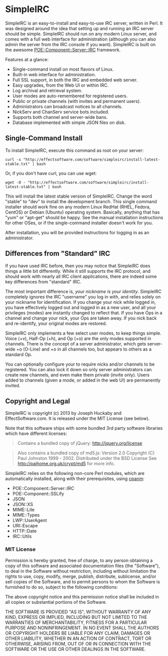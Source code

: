 SimpleIRC
=========

SimpleIRC is an easy-to-install and easy-to-use IRC server, written in Perl.  It was designed around the idea that setting up and running an IRC server should be simple.  SimpleIRC should run on any modern Linux server, and comes with a full web interface for administration (although you can also admin the server from the IRC console if you want).  SimpleIRC is built on the awesome [POE::Component::Server::IRC](http://search.cpan.org/dist/POE-Component-Server-IRC/) framework.

Features at a glance:

* Single-command install on most flavors of Linux.
* Built-in web interface for administration.
* Full SSL support, in both the IRC and embedded web server.
* Easy upgrades, from the Web UI or within IRC.
* Log archival and retrieval system.
* User modes are auto-remembered for registered users.
* Public or private channels (with invites and permanent users).
* Administrators can broadcast notices to all channels.
* NickServ and ChanServ service bots included.
* Supports both channel and server-wide bans.
* Database implemented with simple JSON files on disk.

## Single-Command Install

To install SimpleIRC, execute this command as root on your server:

    curl -s "http://effectsoftware.com/software/simpleirc/install-latest-stable.txt" | bash

Or, if you don't have curl, you can use wget:

    wget -O - "http://effectsoftware.com/software/simpleirc/install-latest-stable.txt" | bash

This will install the latest stable version of SimpleIRC.  Change the word "stable" to "dev" to install the development branch.  This single command installer should work fine on any modern Linux RedHat (RHEL, Fedora, CentOS) or Debian (Ubuntu) operating system.  Basically, anything that has "yum" or "apt-get" should be happy.  See the manual installation instructions for other OSes, or if the single-command installer doesn't work for you.

After installation, you will be provided instructions for logging in as an administrator.

## Differences from "Standard" IRC

If you have used IRC before, then you may notice that SimpleIRC does things a little bit differently.  While it still supports the IRC protocol, and should work with nearly all IRC client applications, there are indeed some key differences from "standard" IRC.

The most important difference is, _your nickname is your identity_.  SimpleIRC completely ignores the IRC "username" you log in with, and relies solely on your nickname for identification.  If you change your nick while logged in, you have effectively logged out and logged in as a new user, and all your privileges (modes) are instantly changed to reflect that.  If you have Ops in a channel and change your nick, your Ops are taken away.  If you nick back and re-identify, your original modes are restored.

SimpleIRC only implements a few select user modes, to keep things simple.  Voice (+v), Half-Op (+h), and Op (+o) are the only modes supported in channels.  There is the concept of a server administrator, which gets server-wide +o (O-Line) and +o in all channels too, but appears to others as a standard Op.

You can optionally configure your to require nicks and/or channels to be registered.  You can also lock it down so only server administrators can create new channels, and even make them private (invite only).  Users added to channels (given a mode, or added in the web UI) are permanently invited.

## Copyright and Legal

SimpleIRC is copyright (c) 2013 by Joseph Huckaby and EffectSoftware.com.  It is released under the MIT License (see below).

Note that this software ships with some bundled 3rd party software libraries which have different licenses:

> Contains a bundled copy of jQuery:
> http://jquery.org/license

> Also contains a bundled copy of md5.js:
> Version 2.0 Copyright (C) Paul Johnston 1999 - 2002.
> Distributed under the BSD License
> See http://pajhome.org.uk/crypt/md5 for more info.

SimpleIRC relies on the following non-core Perl modules, which are automatically installed, along with their prerequisites, using [cpanm](http://cpanmin.us):

* POE::Component::Server::IRC
* POE::Component::SSLify
* JSON
* JSON::XS
* MIME::Lite
* MIME::Types
* LWP::UserAgent
* URI::Escape
* HTTP::Date
* IRC::Utils

### MIT License

Permission is hereby granted, free of charge, to any person obtaining a copy
of this software and associated documentation files (the "Software"), to deal
in the Software without restriction, including without limitation the rights
to use, copy, modify, merge, publish, distribute, sublicense, and/or sell
copies of the Software, and to permit persons to whom the Software is
furnished to do so, subject to the following conditions:

The above copyright notice and this permission notice shall be included in
all copies or substantial portions of the Software.

THE SOFTWARE IS PROVIDED "AS IS", WITHOUT WARRANTY OF ANY KIND, EXPRESS OR
IMPLIED, INCLUDING BUT NOT LIMITED TO THE WARRANTIES OF MERCHANTABILITY,
FITNESS FOR A PARTICULAR PURPOSE AND NONINFRINGEMENT. IN NO EVENT SHALL THE
AUTHORS OR COPYRIGHT HOLDERS BE LIABLE FOR ANY CLAIM, DAMAGES OR OTHER
LIABILITY, WHETHER IN AN ACTION OF CONTRACT, TORT OR OTHERWISE, ARISING FROM,
OUT OF OR IN CONNECTION WITH THE SOFTWARE OR THE USE OR OTHER DEALINGS IN
THE SOFTWARE.

